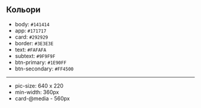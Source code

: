 ## Кольори

 - body: `#141414`
 - app: `#171717`
 - card: `#292929`
 - border: `#3E3E3E`
 - text: `#FAFAFA`
 - subtext: `#9F9F9F`
 - btn-primary: `#1E90FF`
 - btn-secondary: `#FF4500`

------------------------------------------

 - pic-size: 640 x 220
 - min-width: 360px 
 - card-@media - 560px